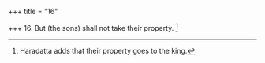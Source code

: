 +++
title = "16"

+++
16. But (the sons) shall not take their property. [^11] 


[^11]:  Haradatta adds that their property goes to the king.

